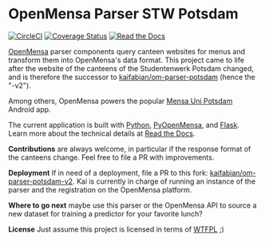 # OpenMensa Parser STW Potsdam

[![CircleCI](https://dl.circleci.com/status-badge/img/gh/f4lco/om-parser-stw-potsdam-v2/tree/master.svg?style=shield)](https://dl.circleci.com/status-badge/redirect/gh/f4lco/om-parser-stw-potsdam-v2/tree/master)
[![Coverage Status](https://coveralls.io/repos/github/f4lco/om-parser-stw-potsdam-v2/badge.svg?branch=master)](https://coveralls.io/github/f4lco/om-parser-stw-potsdam-v2?branch=master)
[![Read the Docs](https://readthedocs.org/projects/om-parser-stw-potsdam-v2/badge/?version=latest&style=flat)](https://om-parser-stw-potsdam-v2.readthedocs.io/en/latest/)

[OpenMensa][om] parser components query canteen websites for menus and transform them into OpenMensa's data format.
This project came to life after the website of the canteens of the Studentenwerk Potsdam changed, and is therefore the successor to [kaifabian/om-parser-potsdam][prev-parser] (hence the "-v2").

Among others, OpenMensa powers the popular [Mensa Uni Potsdam][steppschuh] Android app.

The current application is built with [Python][py], [PyOpenMensa][pom], and [Flask][flask]. Learn more about the technical details at [Read the Docs][rtd].

**Contributions** are always welcome, in particular if the response format of the canteens change. Feel free to file a PR with improvements.

**Deployment** If in need of a deployment, file a PR to this fork: [kaifabian/om-parser-potsdam-v2][kai]. Kai is currently in charge of running an instance of the parser and the registration on the OpenMensa platform.

**Where to go next** maybe use this parser or the OpenMensa API to source a new dataset for training a predictor for your favorite lunch?

**License** Just assume this project is licensed in terms of [WTFPL](http://www.wtfpl.net/) ;)

[om]: https://openmensa.org
[prev-parser]: https://github.com/kaifabian/om-parser-potsdam
[rtd]: https://om-parser-stw-potsdam-v2.readthedocs.io/en/latest/
[steppschuh]: https://steppschuh.net/blog/?p=951
[py]: http://python.org
[pom]: https://github.com/mswart/pyopenmensa
[flask]: https://palletsprojects.com/p/flask/
[kai]: https://github.com/kaifabian/om-parser-stw-potsdam-v2
